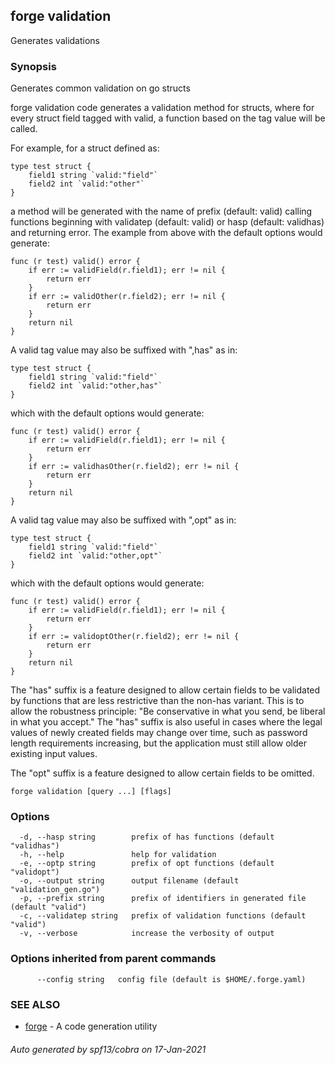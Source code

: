 ## forge validation

Generates validations

### Synopsis

Generates common validation on go structs

forge validation code generates a validation method for structs, where for
every struct field tagged with valid, a function based on the tag value will be
called.

For example, for a struct defined as:

	type test struct {
		field1 string `valid:"field"`
		field2 int `valid:"other"`
	}

a method will be generated with the name of prefix (default: valid) calling
functions beginning with validatep (default: valid) or hasp (default: validhas)
and returning error. The example from above with the default options would
generate:

	func (r test) valid() error {
		if err := validField(r.field1); err != nil {
			return err
		}
		if err := validOther(r.field2); err != nil {
			return err
		}
		return nil
	}

A valid tag value may also be suffixed with ",has" as in:

	type test struct {
		field1 string `valid:"field"`
		field2 int `valid:"other,has"`
	}

which with the default options would generate:

	func (r test) valid() error {
		if err := validField(r.field1); err != nil {
			return err
		}
		if err := validhasOther(r.field2); err != nil {
			return err
		}
		return nil
	}

A valid tag value may also be suffixed with ",opt" as in:

	type test struct {
		field1 string `valid:"field"`
		field2 int `valid:"other,opt"`
	}

which with the default options would generate:

	func (r test) valid() error {
		if err := validField(r.field1); err != nil {
			return err
		}
		if err := validoptOther(r.field2); err != nil {
			return err
		}
		return nil
	}

The "has" suffix is a feature designed to allow certain fields to be validated
by functions that are less restrictive than the non-has variant. This is to
allow the robustness principle: "Be conservative in what you send, be liberal
in what you accept." The "has" suffix is also useful in cases where the legal
values of newly created fields may change over time, such as password length
requirements increasing, but the application must still allow older existing
input values.

The "opt" suffix is a feature designed to allow certain fields to be omitted.



```
forge validation [query ...] [flags]
```

### Options

```
  -d, --hasp string        prefix of has functions (default "validhas")
  -h, --help               help for validation
  -e, --optp string        prefix of opt functions (default "validopt")
  -o, --output string      output filename (default "validation_gen.go")
  -p, --prefix string      prefix of identifiers in generated file (default "valid")
  -c, --validatep string   prefix of validation functions (default "valid")
  -v, --verbose            increase the verbosity of output
```

### Options inherited from parent commands

```
      --config string   config file (default is $HOME/.forge.yaml)
```

### SEE ALSO

* [forge](forge.md)	 - A code generation utility

###### Auto generated by spf13/cobra on 17-Jan-2021
